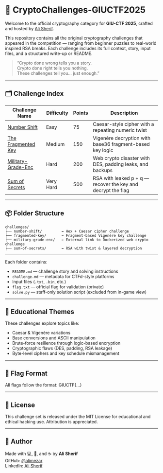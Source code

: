 # 🔐 CryptoChallenges-GIUCTF2025

Welcome to the official cryptography category for **GIU-CTF 2025**, crafted and hosted by [Ali Sherif](https://www.linkedin.com/in/ali-sherif-13812b276/).

This repository contains all the original cryptography challenges that appeared in the competition — ranging from beginner puzzles to real-world inspired RSA breaks. Each challenge includes its full context, story, input files, and a structured write-up or README.

> “Crypto done wrong tells you a story.  
> Crypto done right tells you nothing.  
> These challenges tell you... just enough.”

---

## 🗂️ Challenge Index

| Challenge Name        | Difficulty | Points | Description                                               |
|------------------------|------------|--------|-----------------------------------------------------------|
| [Number Shift](challenges/Number-Shift)          | Easy       | 75     | Caesar-style cipher with a repeating numeric twist         |
| [The Fragmented Key](challenges/The-Fragmented-Key)  | Medium     | 150    | Vigenère decryption with base36 fragment-based key logic   |
| [Military-Grade-Enc](https://github.com/alimezar/military-grade-enc) | Hard       | 200    | Web crypto disaster with DES, padding leaks, and backups   |
| [Sum of Secrets](challenges/Sum-Of-Secrets)      | Very Hard  | 500    | RSA with leaked p + q — recover the key and decrypt the flag |

---

## 📦 Folder Structure

```plaintext
challenges/
├── number-shift/         ← Hex + Caesar cipher challenge
├── fragmented-key/       ← Fragment-based Vigenère key challenge
├── military-grade-enc/   ← External link to Dockerized web crypto challenge
├── sum-of-secrets/       ← RSA with twist & layered decryption

```
---

Each folder contains:
- `README.md` — challenge story and solving instructions
- `challenge.md` — metadata for CTFd-style platforms
- Input files (`.txt`, `.bin`, etc.)
- `flag.txt` — official flag for validation (private)
- `solve.py` — staff-only solution script (excluded from in-game view)

---

## 🧪 Educational Themes

These challenges explore topics like:

- Caesar & Vigenère variations  
- Base conversions and ASCII manipulation  
- Brute-force resilience through logic-based encryption  
- Cryptographic flaws (DES, padding, RSA leakage)  
- Byte-level ciphers and key schedule mismanagement

---

## 🏁 Flag Format

All flags follow the format:
GIUCTF{...}


---

## 📜 License

This challenge set is released under the MIT License for educational and ethical hacking use. Attribution is appreciated.

---

## 🧠 Author

Made with 💻, 🔐, and ☕ by **Ali Sherif**  
GitHub: [@alimezar](https://github.com/alimezar)  
LinkedIn: [Ali Sherif](https://www.linkedin.com/in/ali-sherif-13812b276/)
